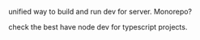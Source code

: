 unified way to build and run dev for server. Monorepo?

check the best have node dev for typescript projects.